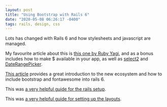 ```yaml
---
layout: post
title: "Using Bootstrap with Rails 6"
date: "2020-05-08 06:26:17 -0400"
tags: rails, design, css
---
```


Lots has changed with Rails 6 and how stylesheets and javascript are managed. 

My favourite article about this is [this one by Ruby Yagi](https://rubyyagi.com/how-to-use-bootstrap-and-jquery-in-rails-6-with-webpacker/), and as a bonus includes how to make $ available in your app, as well as [select2](https://select2.org/getting-started/basic-usage) and [DateRangePicker](https://www.daterangepicker.com/).

[This article](https://blog.capsens.eu/how-to-write-javascript-in-rails-6-webpacker-yarn-and-sprockets-cdf990387463) provides a great introduction to the new ecosystem and how to include bootstrap and fontawesome into rails 6.

This was [a very helpful guide for the rails setup](https://blog.makersacademy.com/how-to-install-bootstrap-and-jquery-on-rails-6-da6e810c1b87).

This was [a very helpful guide for setting up the layouts](https://www.digitalocean.com/community/tutorials/how-to-add-bootstrap-to-a-ruby-on-rails-application).

